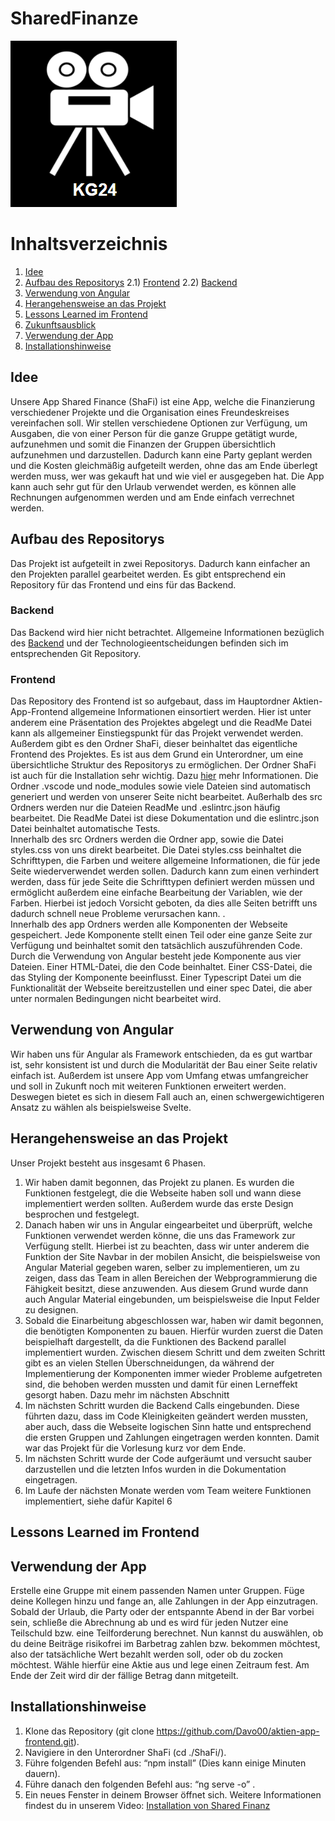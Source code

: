 # SharedFinanze

 <img alt ="ShaFi Logo" src="..\Doku_Unterlagen\KG24_LOGO.png">

 # Inhaltsverzeichnis 

 1) [Idee](https://github.com/Davo00/aktien-app-frontend/blob/main/ShaFi/README.md#Idee)
 2) [Aufbau des Repositorys](https://github.com/Davo00/aktien-app-frontend/blob/main/ShaFi/README.md#Aufbau-des-Repositorys)
 2.1) [Frontend](https://github.com/Davo00/aktien-app-frontend/blob/main/ShaFi/README.md#Frontend)
 2.2) [Backend](https://github.com/Davo00/aktien-app-frontend/blob/main/ShaFi/README.md#Backend)
 3) [Verwendung von Angular](https://github.com/Davo00/aktien-app-frontend/blob/main/ShaFi/README.md#Verwendung-von-Angular)
 4) [Herangehensweise an das Projekt](https://github.com/Davo00/aktien-app-frontend/blob/main/ShaFi/README.md#Herangehensweise-an-das-Projekt)
 5) [Lessons Learned im Frontend](https://github.com/Davo00/aktien-app-frontend/blob/main/ShaFi/README.md#Lessons-Learned-im-Frontend)
 6) [Zukunftsausblick](https://github.com/Davo00/aktien-app-frontend/blob/main/ShaFi/README.md#Zukunftsausblick)
 7) [Verwendung der App](https://github.com/Davo00/aktien-app-frontend/blob/main/ShaFi/README.md#Verwendung-der-App)
 8) [Installationshinweise](https://github.com/Davo00/aktien-app-frontend/blob/main/ShaFi/README.md#Installationshinweise)


## Idee

Unsere App Shared Finance (ShaFi) ist eine App, welche die Finanzierung verschiedener Projekte und die Organisation eines Freundeskreises vereinfachen soll. Wir stellen verschiedene Optionen zur Verfügung, um Ausgaben, die von einer Person für die ganze Gruppe getätigt wurde, aufzunehmen und somit die Finanzen der Gruppen übersichtlich aufzunehmen und darzustellen. Dadurch kann eine Party geplant werden und die Kosten gleichmäßig aufgeteilt werden, ohne das am Ende überlegt werden muss, wer was gekauft hat und wie viel er ausgegeben hat. Die App kann auch sehr gut für den Urlaub verwendet werden, es können alle Rechnungen aufgenommen werden und am Ende einfach verrechnet werden.

## Aufbau des Repositorys

Das Projekt ist aufgeteilt in zwei Repositorys. Dadurch kann einfacher an den Projekten parallel gearbeitet werden. Es gibt entsprechend ein Repository für das Frontend und eins für das Backend.

### Backend
Das Backend wird hier nicht betrachtet. Allgemeine Informationen bezüglich des [Backend](https://github.com/Davo00/aktien-app-backend/blob/main/README.md) und der Technologieentscheidungen befinden sich im entsprechenden Git Repository.

### Frontend

Das Repository des Frontend ist so aufgebaut, dass im Hauptordner Aktien-App-Frontend allgemeine Informationen einsortiert werden. Hier ist unter anderem eine Präsentation des Projektes abgelegt und die ReadMe Datei kann als allgemeiner Einstiegspunkt für das Projekt verwendet werden. </br>
Außerdem gibt es den Ordner ShaFi, dieser beinhaltet das eigentliche Frontend des Projektes. Es ist aus dem Grund ein Unterordner, um eine übersichtliche Struktur des Repositorys zu ermöglichen. 
Der Ordner ShaFi ist auch für die Installation sehr wichtig. Dazu [hier](https://github.com/Davo00/aktien-app-frontend/blob/main/ShaFi/README.md#Installationshinweise) mehr Informationen.
Die Ordner .vscode und node_modules sowie viele  Dateien sind automatisch generiert und werden von unserer Seite nicht bearbeitet. Außerhalb des src Ordners werden nur die Dateien ReadMe und .eslintrc.json häufig bearbeitet. Die ReadMe Datei ist diese Dokumentation und die eslintrc.json Datei beinhaltet automatische Tests. </br>
Innerhalb des src Ordners werden die Ordner app, sowie die Datei styles.css von uns direkt bearbeitet. Die Datei styles.css beinhaltet die Schrifttypen, die Farben und weitere allgemeine Informationen, die für jede Seite wiederverwendet werden sollen. Dadurch kann zum einen verhindert werden, dass für jede Seite die Schrifttypen definiert werden müssen und ermöglicht außerdem eine einfache Bearbeitung der Variablen, wie der Farben. Hierbei ist jedoch Vorsicht geboten, da dies alle Seiten betrifft uns dadurch schnell neue Probleme verursachen kann. .</br>
Innerhalb des app Ordners werden alle Komponenten der Webseite gespeichert. Jede Komponente stellt einen Teil oder eine ganze Seite zur Verfügung und beinhaltet somit den tatsächlich auszuführenden Code. 
Durch die Verwendung von Angular besteht jede Komponente aus vier Dateien. Einer HTML-Datei, die den Code beinhaltet. Einer CSS-Datei, die das Styling der Komponente beeinflusst. Einer Typescript Datei um die Funktionalität der Webseite bereitzustellen und einer spec Datei, die aber unter normalen Bedingungen nicht bearbeitet wird.

## Verwendung von Angular

Wir haben uns für Angular als Framework entschieden, da es gut wartbar ist, sehr konsistent ist und durch die Modularität der Bau einer Seite relativ einfach ist. Außerdem ist unsere App vom Umfang etwas umfangreicher und soll in Zukunft noch mit weiteren Funktionen erweitert werden. Deswegen bietet es sich in diesem Fall auch an, einen schwergewichtigeren Ansatz zu wählen als beispielsweise Svelte.


## Herangehensweise an das Projekt

Unser Projekt besteht aus insgesamt 6 Phasen. 
1. Wir haben damit begonnen, das Projekt zu planen. Es wurden die Funktionen festgelegt, die die Webseite haben soll und wann diese implementiert werden sollten. Außerdem wurde das erste Design besprochen und festgelegt.
2. Danach haben wir uns in Angular eingearbeitet und überprüft, welche Funktionen verwendet werden könne, die uns das Framework zur Verfügung stellt. Hierbei ist zu beachten, dass wir unter anderem die Funktion der Site Navbar in der mobilen Ansicht, die beispielsweise von Angular Material gegeben waren, selber zu implementieren, um zu zeigen, dass das Team in allen Bereichen der Webprogrammierung die Fähigkeit besitzt, diese anzuwenden. Aus diesem Grund wurde dann auch Angular Material eingebunden, um beispielsweise die Input Felder zu designen.
3. Sobald die Einarbeitung abgeschlossen war, haben wir damit begonnen, die benötigten Komponenten zu bauen. Hierfür wurden zuerst die Daten beispielhaft dargestellt, da die Funktionen des Backend parallel implementiert wurden. Zwischen diesem Schritt und dem zweiten Schritt gibt es an vielen Stellen Überschneidungen, da während der Implementierung der Komponenten immer wieder Probleme aufgetreten sind, die behoben werden mussten und damit für einen Lerneffekt gesorgt haben. Dazu mehr im nächsten Abschnitt
4. Im nächsten Schritt wurden die Backend Calls eingebunden. Diese führten dazu, dass im Code Kleinigkeiten geändert werden mussten, aber auch, dass die Webseite logischen Sinn hatte und entsprechend die ersten Gruppen und Zahlungen eingetragen werden konnten. Damit war das Projekt für die Vorlesung kurz vor dem Ende. 
5. Im nächsten Schritt wurde der Code aufgeräumt und versucht sauber darzustellen und die letzten Infos wurden in die Dokumentation eingetragen. 
6. Im Laufe der nächsten Monate werden vom Team weitere Funktionen implementiert, siehe dafür Kapitel 6


## Lessons Learned im Frontend



## Verwendung der App

Erstelle eine Gruppe mit einem passenden Namen unter Gruppen. Füge deine Kollegen hinzu und fange an, alle Zahlungen in der App einzutragen. Sobald der Urlaub, die Party oder der entspannte Abend in der Bar vorbei sein, schließe die Abrechnung ab und es wird für jeden Nutzer eine Teilschuld bzw. eine Teilforderung berechnet. Nun kannst du auswählen, ob du deine Beiträge risikofrei im Barbetrag zahlen bzw. bekommen möchtest, also der tatsächliche Wert bezahlt werden soll, oder ob du zocken möchtest. Wähle hierfür eine Aktie aus und lege einen Zeitraum fest. Am Ende der Zeit wird dir der fällige Betrag dann mitgeteilt.

## Installationshinweise

1. Klone das Repository (git clone https://github.com/Davo00/aktien-app-frontend.git).
2. Navigiere in den Unterordner ShaFi (cd ./ShaFi/).
3. Führe folgenden Befehl aus: “npm install” (Dies kann einige Minuten dauern).
4. Führe danach den folgenden Befehl aus: “ng serve -o” .
5. Ein neues Fenster in deinem Browser öffnet sich.
Weitere Informationen findest du in unserem Video: 
[Installation von Shared Finanz](https://www.youtube.com/watch?v=dQw4w9WgXcQ)





<!-- ## Development server

Run `ng serve` for a dev server. Navigate to `http://localhost:4200/`. The app will automatically reload if you change any of the source files.

## Code scaffolding

Run `ng generate component component-name` to generate a new component. You can also use `ng generate directive|pipe|service|class|guard|interface|enum|module`.

## Build

Run `ng build` to build the project. The build artifacts will be stored in the `dist/` directory.

## Running unit tests

Run `ng test` to execute the unit tests via [Karma](https://karma-runner.github.io).

## Running end-to-end tests

Run `ng e2e` to execute the end-to-end tests via a platform of your choice. To use this command, you need to first add a package that implements end-to-end testing capabilities.

## Further help

To get more help on the Angular CLI use `ng help` or go check out the [Angular CLI Overview and Command Reference](https://angular.io/cli) page. -->
 